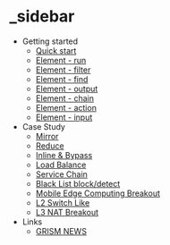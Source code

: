 # \_sidebar

* Getting started
  * [Quick start](broken-reference)
  * [Element - run](run.md)
  * [Element - filter](filter.md)
  * [Element - find](find.md)
  * [Element - output](output.md)
  * [Element - chain](chain.md)
  * [Element - action](action.md)
  * [Element - input](input.md)
* Case Study
  * [Mirror](Mirror.md)
  * [Reduce](reduce.md)
  * [Inline & Bypass](Inline.md)
  * [Load Balance](LoadBalance.md)
  * [Service Chain](service\_chain\_ssli\_ips.md)
  * [Black List block/detect](blackList.md)
  * [Mobile Edge Computing Breakout](MECTerminate.md)
  * [L2 Switch Like](l2switchlike.md)
  * [L3 NAT Breakout](l3nat\_breakout.md)
* Links
  * [GRISM NEWS](https://packetx.github.io/gnews/)
